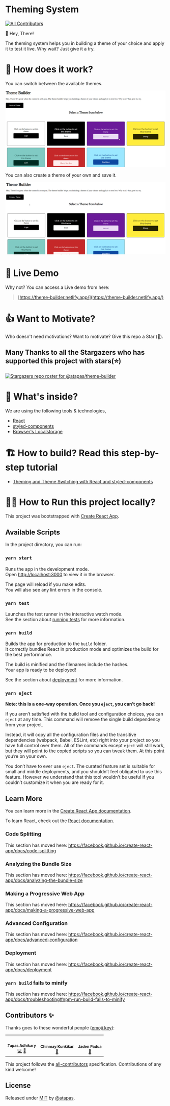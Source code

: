 # Theming System
<!-- ALL-CONTRIBUTORS-BADGE:START - Do not remove or modify this section -->
[![All Contributors](https://img.shields.io/badge/all_contributors-3-orange.svg?style=flat-square)](#contributors-)
<!-- ALL-CONTRIBUTORS-BADGE:END -->
👋 Hey, There! 

The theming system helps you in building a theme of your choice and apply it to test it live. Why wait? Just give it a try.

# 🤔 How does it work?

You can switch between the available themes.

<img src='static/Demo_1.gif' art='switch' />

You can also create a theme of your own and save it.

<img src='static/Demo_2.gif' art='save' />

# 🚀 Live Demo

Why not? You can access a Live demo from here:

> [https://theme-builder.netlify.app/](https://theme-builder.netlify.app/)

# 👍 Want to Motivate?

Who doesn't need motivations? Want to motivate? Give this repo a Star (🌟).

## Many Thanks to all the Stargazers who has supported this project with stars(⭐)
[![Stargazers repo roster for @atapas/theme-builder](https://reporoster.com/stars/atapas/theme-builder)](https://github.com/atapas/theme-builder/stargazers)

# 🥡 What's inside?

We are using the following tools & technologies,

- [React](https://reactjs.org/)
- [styled-components](https://styled-components.com/docs/basics)
- [Browser's Localstorage](https://developer.mozilla.org/en-US/docs/Web/API/Window/localStorage)

# 🏗️ How to build? Read this step-by-step tutorial

- [Theming and Theme Switching with React and styled-components](https://css-tricks.com/theming-and-theme-switching-with-react-and-styled-components/)

# 🏃🏿‍ How to Run this project locally?

This project was bootstrapped with [Create React App](https://github.com/facebook/create-react-app).
## Available Scripts

In the project directory, you can run:

### `yarn start`

Runs the app in the development mode.<br />
Open [http://localhost:3000](http://localhost:3000) to view it in the browser.

The page will reload if you make edits.<br />
You will also see any lint errors in the console.

### `yarn test`

Launches the test runner in the interactive watch mode.<br />
See the section about [running tests](https://facebook.github.io/create-react-app/docs/running-tests) for more information.

### `yarn build`

Builds the app for production to the `build` folder.<br />
It correctly bundles React in production mode and optimizes the build for the best performance.

The build is minified and the filenames include the hashes.<br />
Your app is ready to be deployed!

See the section about [deployment](https://facebook.github.io/create-react-app/docs/deployment) for more information.

### `yarn eject`

**Note: this is a one-way operation. Once you `eject`, you can’t go back!**

If you aren’t satisfied with the build tool and configuration choices, you can `eject` at any time. This command will remove the single build dependency from your project.

Instead, it will copy all the configuration files and the transitive dependencies (webpack, Babel, ESLint, etc) right into your project so you have full control over them. All of the commands except `eject` will still work, but they will point to the copied scripts so you can tweak them. At this point you’re on your own.

You don’t have to ever use `eject`. The curated feature set is suitable for small and middle deployments, and you shouldn’t feel obligated to use this feature. However we understand that this tool wouldn’t be useful if you couldn’t customize it when you are ready for it.

## Learn More

You can learn more in the [Create React App documentation](https://facebook.github.io/create-react-app/docs/getting-started).

To learn React, check out the [React documentation](https://reactjs.org/).

### Code Splitting

This section has moved here: https://facebook.github.io/create-react-app/docs/code-splitting

### Analyzing the Bundle Size

This section has moved here: https://facebook.github.io/create-react-app/docs/analyzing-the-bundle-size

### Making a Progressive Web App

This section has moved here: https://facebook.github.io/create-react-app/docs/making-a-progressive-web-app

### Advanced Configuration

This section has moved here: https://facebook.github.io/create-react-app/docs/advanced-configuration

### Deployment

This section has moved here: https://facebook.github.io/create-react-app/docs/deployment

### `yarn build` fails to minify

This section has moved here: https://facebook.github.io/create-react-app/docs/troubleshooting#npm-run-build-fails-to-minify

## Contributors ✨

Thanks goes to these wonderful people ([emoji key](https://allcontributors.org/docs/en/emoji-key)):

<!-- ALL-CONTRIBUTORS-LIST:START - Do not remove or modify this section -->
<!-- prettier-ignore-start -->
<!-- markdownlint-disable -->
<table>
  <tr>
    <td align="center"><a href="https://tapasadhikary.com"><img src="https://avatars.githubusercontent.com/u/3633137?v=4?s=100" width="100px;" alt=""/><br /><sub><b>Tapas Adhikary</b></sub></a><br /><a href="https://github.com/atapas/theme-builder/commits?author=atapas" title="Code">💻</a> <a href="#blog-atapas" title="Blogposts">📝</a></td>
    <td align="center"><a href="https://github.com/chinmaykunkikar"><img src="https://avatars.githubusercontent.com/u/6230769?v=4?s=100" width="100px;" alt=""/><br /><sub><b>Chinmay Kunkikar</b></sub></a><br /><a href="https://github.com/atapas/theme-builder/issues?q=author%3Achinmaykunkikar" title="Bug reports">🐛</a></td>
    <td align="center"><a href="http://jadenpadua.com"><img src="https://avatars.githubusercontent.com/u/46204970?v=4?s=100" width="100px;" alt=""/><br /><sub><b>Jaden Padua</b></sub></a><br /><a href="https://github.com/atapas/theme-builder/commits?author=jadenpadua" title="Documentation">📖</a></td>
  </tr>
</table>

<!-- markdownlint-restore -->
<!-- prettier-ignore-end -->

<!-- ALL-CONTRIBUTORS-LIST:END -->

This project follows the [all-contributors](https://github.com/all-contributors/all-contributors) specification. Contributions of any kind welcome!

## License

Released under [MIT](/LICENSE) by [@atapas](https://github.com/atapas).
